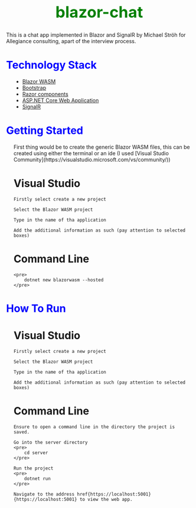   <h1 align="center" style="color:green; font-size: 300%;" > blazor-chat  </h1>

 
This is a chat app implemented in Blazor and SignalR by Michael Ströh for Allegiance consulting, apart of the interview process. 

  <h1 align="left" style="color:blue; font-size: 200%;" > Technology Stack  </h1>
  
<div style="margin-left: 4%">

- [Blazor WASM](https://dotnet.microsoft.com/apps/aspnet/web-apps/blazor)
- [Bootstrap](https://getbootstrap.com/)
- [Razor components](https://docs.microsoft.com/en-us/aspnet/core/blazor/components/?view=aspnetcore-6.0)
- [ASP.NET Core Web Application](https://docs.microsoft.com/en-us/visualstudio/ide/quickstart-aspnet-core?view=vs-2022)
- [SignalR](https://dotnet.microsoft.com/apps/aspnet/signalr)

</div>

  <h1 align="left" style="color:blue; font-size: 200%;" > Getting Started  </h1>

<div style="margin-left: 4%">
First thing would be to create the generic Blazor WASM files, this can be created using either the terminal or an ide (I used [Visual Studio Community](https://visualstudio.microsoft.com/vs/community/))

# Visual Studio

    Firstly select create a new project
    
    Select the Blazor WASM project
    
    Type in the name of tha application
    
    Add the additional information as such (pay attention to selected boxes)
    
    
# Command Line

    <pre>
        dotnet new blazorwasm --hosted
    </pre>
</div>

  <h1 align="left" style="color:blue; font-size: 200%;" > How To Run  </h1>

<div style="margin-left: 4%">

# Visual Studio

    Firstly select create a new project
    
    Select the Blazor WASM project
    
    Type in the name of tha application
    
    Add the additional information as such (pay attention to selected boxes)
    
    
# Command Line
    
    Ensure to open a command line in the directory the project is saved.
    
    Go into the server directory
    <pre>
        cd server
    </pre>
    
    Run the project
    <pre>
        dotnet run
    </pre>
    
    Navigate to the address href{https://localhost:5001}{https://localhost:5001} to view the web app.
    
</div>